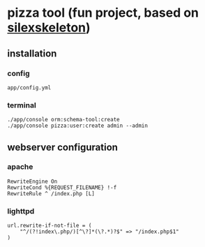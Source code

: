 # pizza tool (fun project, based on [silexskeleton](https://github.com/dominikzogg/silexskeleton))

## installation

### config

    app/config.yml

### terminal

    ./app/console orm:schema-tool:create
    ./app/console pizza:user:create admin --admin

## webserver configuration

### apache

    RewriteEngine On
    RewriteCond %{REQUEST_FILENAME} !-f
    RewriteRule ^ /index.php [L]

### lighttpd

    url.rewrite-if-not-file = (
        "^/(?!index\.php/)[^\?]*(\?.*)?$" => "/index.php$1"
    )